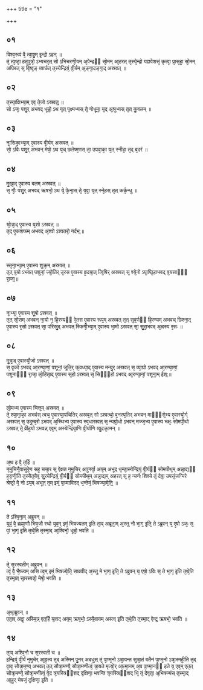 +++
title = "१"

+++
## ०१
विश्व᳘रूपं वै᳘ त्वा᳘ष्ट्र᳘म् इ᳘न्द्रो ऽहन् ॥  
तं᳘ त्व᳘ष्टा᳘ हत᳘पुत्रो᳘ ऽभ्यचर᳘त् सो ऽभिचरणी᳘यम् अ᳘पेन्द्रᳫं सो᳘मम् आ᳘हरत् त᳘स्ये᳘न्द्रो यज्ञवेशसं᳘ कृत्वा᳘ प्रा᳘स᳘हा᳘ सो᳘मम् अपिबत् स᳘ वि᳘ष्व᳘ङ् व्यार्छत् त᳘स्येन्द्रियं᳘ वी᳘र्यम् अ᳘ङ्गा᳘दङ्गा᳘द् अस्रवत् ॥  
## ०२
त᳘स्या᳘क्षिभ्या᳘म् एव᳘ ते᳘जो ऽस्रवत्᳟᳟ ॥  
सो ऽजः᳘ पशु᳘र् अभवद् धूम्रो᳘ ऽथ य᳘त् प᳘क्ष्मभ्यस् ते᳘ गोधू᳘मा᳘ य᳘द् अ᳘श्रुभ्यस् त᳘त् कु᳘वलम् ॥  
## ०३
ना᳘सिका᳘भ्या᳘म् ए᳘वास्य वी᳘र्यम् अस्रवत् ॥  
सो᳘ ऽविः पशु᳘र् अभवन् मेषो᳘ ऽथ य᳘च् छलेष्म᳘णस् ता᳘ उपवा᳘का᳘ य᳘त् स्नीहा᳘ त᳘द् ब᳘दरं ॥  
## ०४
मु᳘खा᳘द् ए᳘वास्य बलम् अस्रवत् ॥  
स᳘ गौः᳘ पशु᳘र् अभवद् ऋषभो᳘ ऽथ ये᳘ फे᳘ना᳘स् ते᳘ य᳘वा᳘ य᳘त् स्ने᳘हस् त᳘त् कर्क᳘न्धु ॥  
## ०५
श्रो᳘त्रा᳘द् ए᳘वास्य य᳘शो ऽस्रवत् ॥  
त᳘द् ए᳘कशफम् अभवद् अ᳘श्वो ऽश्वतरो᳘ गर्दभः᳟॥  
## ०६
स्त᳘ना᳘भ्या᳘म् ए᳘वास्य शुक्र᳘म् अस्रवत् ॥  
त᳘त् प᳘यो ऽभवत् पशुनां᳘ ज्यो᳘तिर् उ᳘रस ए᳘वास्य हृ᳘दया᳘त् त्वि᳘षिर् अस्रवत् स᳘ श्ये᳘नो ऽपा᳘ष्ठि᳘हाभवद् व᳘यसाᳫं᳘ रा᳘जा᳟॥  
## ०७
ना᳘भ्या᳘ ए᳘वास्य शू᳘षो ऽस्रवत् ॥  
त᳘त् सो᳘सम् अभवन् ना᳘यो न᳘ हि᳘रण्यᳫं रे᳘तस ए᳘वास्य रूप᳘म् अस्रवत् त᳘त् सुव᳘र्णᳫं हि᳘रण्यम् अभवच् छिश्ना᳘द् ए᳘वास्य र᳘सो ऽस्रवत् सा᳘ परिस्रु᳘द् अभवत् स्फिगी᳘भ्या᳘म् ए᳘वास्य भा᳘मो ऽस्रवत् सा᳘ सु᳘रा᳘भवद् अ᳘न्नस्य र᳘सः ॥  
## ०८
मू᳘त्रा᳘द् ए᳘वास्यौ᳘जो ऽस्रवत् ॥  
स᳘ वृ᳘को ऽभवद् आ᳘रण्या᳘णां᳘ पशूनां᳘ जूति᳘र् ऊ᳘वध्या᳘द् ए᳘वास्य मन्यु᳘र् अस्रवत् स᳘ व्या᳘घ्रो ऽभवद् आ᳘रण्या᳘णां᳘ पशूनाᳫं᳘ रा᳘जा᳘ लो᳘हिता᳘द् ए᳘वास्य स᳘हो ऽस्रवत् स᳘ सिᳫं᳘हो ऽभवद् आ᳘रण्या᳘नां᳘ पशूना᳘म् ईशः᳟॥  
## ०९
लो᳘मभ्य ए᳘वास्य चित्त᳘म् अस्रवत् ॥  
ते᳘ श्या᳘मा᳘का᳘ अभवंस् त्वच᳘ ए᳘वास्या᳘पचितिर् अस्रव᳘त् सो ऽश्वत्थो᳘ व᳘नस्प᳘तिर् अभवन् माᳫं᳘से᳘भ्य ए᳘वास्यो᳘र्ग् अस्रवत् स᳘ उदुम्ब᳘रो ऽभवद् अ᳘स्थिभ्य ए᳘वास्य स्व᳘धास्रवत् स᳘ न्यग्रो᳘धो ऽभवन् मज्ज᳘भ्य ए᳘वास्य भक्षः᳘ सोमपी᳘थो ऽस्रवत् ते᳘ व्रीह᳘यो ऽभवन्न् एव᳘म् अस्येन्द्रिया᳘णि वी᳘र्याणि व्यु᳘दक्रा᳘मन् ॥  
## १०
अ᳘थ ह वै᳘ त᳘र्हि ॥  
न᳘मुचिनै᳘वासुरे᳘ण सह᳘ चचा᳘र स᳘ ऐक्षत न᳘मुचिर् अपुनर्वा᳘ अय᳘म् अभूद् ध᳘न्ता᳘स्येन्द्रियं᳘ वी᳘र्यᳫं सोमपीथ᳘म् अन्ना᳘द्यᳫं ह᳘रा᳘णी᳘ति त᳘स्यैत᳘यैव᳘ सु᳘रयेन्द्रियं᳘ वी᳘र्यᳫं सोमपीथ᳘म् अन्ना᳘द्यम् अहरत् स᳘ ह᳘ न्यर्णः शिश्ये तं᳘ देवा᳘ उपसं᳘जग्मिरे श्रेष्ठो᳘ वै᳘ नो ऽय᳘म् अभूत् त᳘म् इमं᳘ पा᳘प्माविदद् ध᳘न्तेमं᳘ भिषज्या᳘मे᳘ति᳟᳟ ॥  
## ११
ते ऽश्वि᳘ना᳘व् अब्रुवन् ॥  
युवं᳘ वै᳘ ब्रह्मा᳘णौ भिष᳘जौ स्थो युव᳘म् इमं᳘ भिषज्यतम् इ᳘ति ता᳘व् अब्रूता᳘म् अ᳘स्तु नौ भा᳘ग᳘ इ᳘ति᳘ ते ऽब्रुवन् य᳘ ए᳘षो ऽजः᳘ स᳘ वां᳘ भा᳘ग᳘ इ᳘ति त᳘थे᳘ति त᳘स्मा᳘द् आ᳘श्विनो᳘ धूम्रो᳘ भवति ॥  
## १२
ते᳘ स᳘रस्वतीम् अब्रुवन् ॥  
त्वं᳘ वै᳘ भै᳘ष्ज्यम् असि त्व᳘म् इमं᳘ भिषज्ये᳘ति᳘ साब्रवीद् अ᳘स्तु मे भा᳘ग᳘ इ᳘ति᳘ ते ऽब्रुवन् य᳘ एषो᳘ ऽविः स᳘ ते भा᳘ग᳘ इ᳘ति त᳘थे᳘ति त᳘स्मा᳘त् सा᳘रस्वतो᳘ मेषो᳘ भवति ॥  
## १३
अ᳘था᳘ब्रुवन् ॥  
एता᳘व् अद्वा᳘ अस्मि᳘न्न् एत᳘र्हि या᳘वद् अय᳘म् ऋष᳘भो᳘ ऽस्यै᳘वायम् अस्त्व् इ᳘ति त᳘थे᳘ति त᳘स्मा᳘द् ऐन्द्र᳘ ऋषभो᳘ भवति ॥  
## १४
ता᳘व् अश्वि᳘नौ च स᳘रस्वती च ॥  
इन्द्रियं᳘ वी᳘र्यं न᳘मुचेर् आ᳘हृ᳘त्य त᳘द् अस्मिन् पु᳘नर् अदधुस् तं᳘ पा᳘प्म᳘नो ऽत्रा᳘यन्त सुत्रा᳘तं बतैनं पा᳘प्म᳘नो ऽत्रा᳘स्मही᳘ति त᳘द् वा᳘व᳘ सौत्रा᳘म᳘ण्य् अभवत् त᳘त् सौत्रा᳘मण्यै᳘ सौत्रा᳘मणीत्वं᳘ त्रा᳘यते मृत्यो᳘र् आ᳘त्मा᳘नम् अ᳘प पा᳘प्मा᳘नᳫं हते य᳘ एव᳘म् एत᳘त् सौत्रा᳘मण्यै᳘ सौत्रा᳘मणीत्वं᳘ वे᳘द त्र᳘यस्त्रिᳫंशद् द᳘क्षिणा᳘ भवन्ति त्र᳘यस्त्रिᳫंशद् धि᳘ तं᳘ देव᳘ता᳘ अ᳘भिषज्यंस् त᳘स्मा᳘द् आ᳘हुर् भेषजं᳘ द᳘क्षिणा᳘ इ᳘ति ॥  